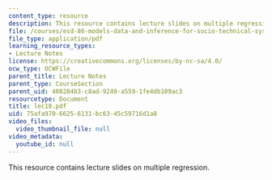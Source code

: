 ```yaml
---
content_type: resource
description: This resource contains lecture slides on multiple regression.
file: /courses/esd-86-models-data-and-inference-for-socio-technical-systems-spring-2007/75afa97066256131bc6345c59716d1a8_lec18.pdf
file_type: application/pdf
learning_resource_types:
- Lecture Notes
license: https://creativecommons.org/licenses/by-nc-sa/4.0/
ocw_type: OCWFile
parent_title: Lecture Notes
parent_type: CourseSection
parent_uid: 408284b3-c8ad-9249-a559-1fe4db109ac3
resourcetype: Document
title: lec18.pdf
uid: 75afa970-6625-6131-bc63-45c59716d1a8
video_files:
  video_thumbnail_file: null
video_metadata:
  youtube_id: null
---
```

This resource contains lecture slides on multiple regression.